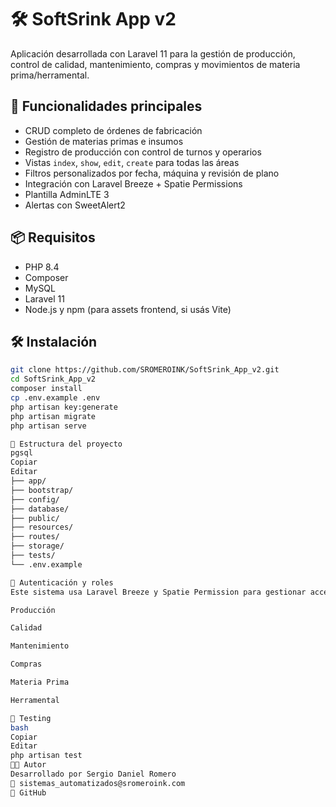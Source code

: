 # 🛠️ SoftSrink App v2

Aplicación desarrollada con Laravel 11 para la gestión de producción, control de calidad, mantenimiento, compras y movimientos de materia prima/herramental.

## 🚀 Funcionalidades principales

- CRUD completo de órdenes de fabricación
- Gestión de materias primas e insumos
- Registro de producción con control de turnos y operarios
- Vistas `index`, `show`, `edit`, `create` para todas las áreas
- Filtros personalizados por fecha, máquina y revisión de plano
- Integración con Laravel Breeze + Spatie Permissions
- Plantilla AdminLTE 3
- Alertas con SweetAlert2

## 📦 Requisitos

- PHP 8.4
- Composer
- MySQL
- Laravel 11
- Node.js y npm (para assets frontend, si usás Vite)

## 🛠️ Instalación

```bash
git clone https://github.com/SROMEROINK/SoftSrink_App_v2.git
cd SoftSrink_App_v2
composer install
cp .env.example .env
php artisan key:generate
php artisan migrate
php artisan serve

📁 Estructura del proyecto
pgsql
Copiar
Editar
├── app/
├── bootstrap/
├── config/
├── database/
├── public/
├── resources/
├── routes/
├── storage/
├── tests/
└── .env.example

🔐 Autenticación y roles
Este sistema usa Laravel Breeze y Spatie Permission para gestionar accesos por área:

Producción

Calidad

Mantenimiento

Compras

Materia Prima

Herramental

🧪 Testing
bash
Copiar
Editar
php artisan test
👨‍💻 Autor
Desarrollado por Sergio Daniel Romero
📧 sistemas_automatizados@sromeroink.com
🔗 GitHub


